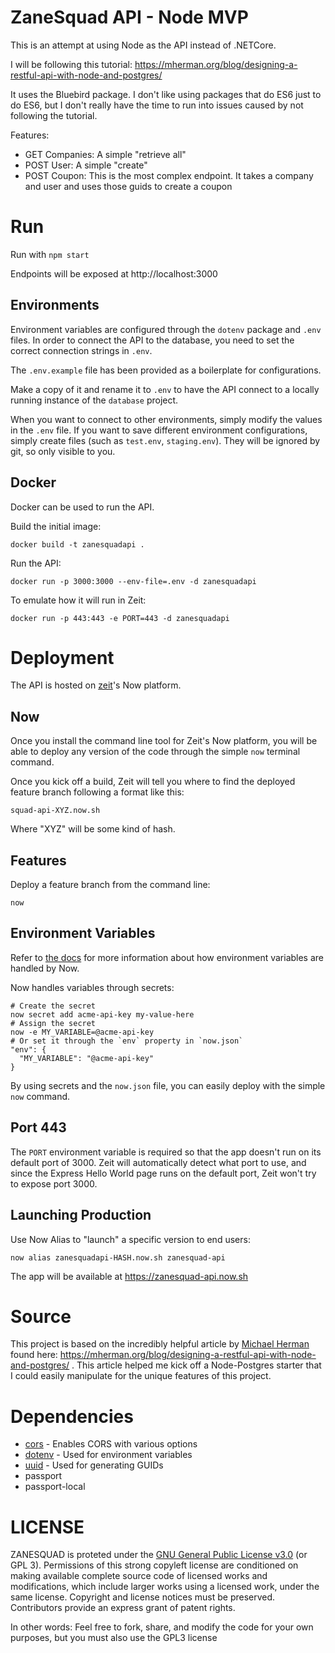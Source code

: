 # ZaneSquad API - Node MVP

This is an attempt at using Node as the API instead of .NETCore.

I will be following this tutorial: https://mherman.org/blog/designing-a-restful-api-with-node-and-postgres/

It uses the Bluebird package. I don't like using packages that do ES6 just to do ES6, but I don't really have the time to run into issues caused by not following the tutorial.

Features:

* GET Companies: A simple "retrieve all"
* POST User: A simple "create"
* POST Coupon: This is the most complex endpoint. It takes a company and user and uses those guids to create a coupon

# Run

Run with `npm start`

Endpoints will be exposed at http://localhost:3000 

## Environments

Environment variables are configured through the `dotenv` package and `.env` files. In order to connect the API to the database, you need to set the correct connection strings in `.env`.

The `.env.example` file has been provided as a boilerplate for configurations.

Make a copy of it and rename it to `.env` to have the API connect to a locally running instance of the `database` project.

When you want to connect to other environments, simply modify the values in the `.env` file. If you want to save different environment configurations, simply create files (such as `test.env`, `staging.env`). They will be ignored by git, so only visible to you.

## Docker

Docker can be used to run the API.

Build the initial image:

```
docker build -t zanesquadapi .
```

Run the API:

```
docker run -p 3000:3000 --env-file=.env -d zanesquadapi
```

To emulate how it will run in Zeit:

```
docker run -p 443:443 -e PORT=443 -d zanesquadapi
```

# Deployment

The API is hosted on [zeit](https://zeit.co)'s Now platform.

## Now

Once you install the command line tool for Zeit's Now platform, you will be able to deploy any version of the code through the simple `now` terminal command.

Once you kick off a build, Zeit will tell you where to find the deployed feature branch following a format like this:

```
squad-api-XYZ.now.sh
```

Where "XYZ" will be some kind of hash.

## Features

Deploy a feature branch from the command line:

```
now
```

## Environment Variables

Refer to [the docs](https://zeit.co/docs/features/env-and-secrets) for more information about how environment variables are handled by Now.

Now handles variables through secrets:

```
# Create the secret
now secret add acme-api-key my-value-here
# Assign the secret
now -e MY_VARIABLE=@acme-api-key
# Or set it through the `env` property in `now.json`
"env": {
  "MY_VARIABLE": "@acme-api-key"
}
```

By using secrets and the `now.json` file, you can easily deploy with the simple `now` command.

## Port 443

The `PORT` environment variable is required so that the app doesn't run on its default port of 3000. Zeit will automatically detect what port to use, and since the Express Hello World page runs on the default port, Zeit won't try to expose port 3000.


## Launching Production

Use Now Alias to "launch" a specific version to end users:

```
now alias zanesquadapi-HASH.now.sh zanesquad-api
```

The app will be available at https://zanesquad-api.now.sh

# Source

This project is based on the incredibly helpful article by [Michael Herman](https://mherman.org/) found here: https://mherman.org/blog/designing-a-restful-api-with-node-and-postgres/ . This article helped me kick off a Node-Postgres starter that I could easily manipulate for the unique features of this project.

# Dependencies

- [cors](https://www.npmjs.com/package/cors) - Enables CORS with various options
- [dotenv](https://www.npmjs.com/package/dotenv) - Used for environment variables
- [uuid](https://www.npmjs.com/package/uuid) - Used for generating GUIDs
- passport
- passport-local

# LICENSE

ZANESQUAD is proteted under the [GNU General Public License v3.0](https://www.gnu.org/licenses/gpl-3.0.en.html) (or GPL 3). Permissions of this strong copyleft license are conditioned on making available complete source code of licensed works and modifications, which include larger works using a licensed work, under the same license. Copyright and license notices must be preserved. Contributors provide an express grant of patent rights.

In other words: Feel free to fork, share, and modify the code for your own purposes, but you must also use the GPL3 license
